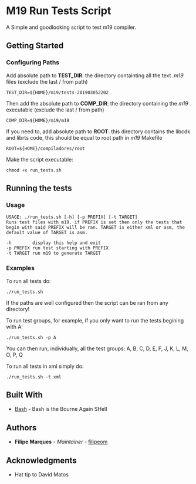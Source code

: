 # M19 Run Tests Script

A Simple and goodlooking script to test m19 compiler.

## Getting Started

### Configuring Paths

Add absolute path to **TEST_DIR**: the directory containting all the text *.m19* files (exclude the last / from path)

```
TEST_DIR=${HOME}/m19/tests-201903052202
```

Then add the absolute path to **COMP_DIR**: the directory containing the *m19* executable (exclude the last / from path)

```
COMP_DIR=${HOME}/m19/m19
```

If you need to, add absolute path to **ROOT**: this directory contains the libcdk and librts code, this should be equal to root path in *m19* Makefile

```
ROOT=${HOME}/compiladores/root
```

Make the script executable:

```
chmod +x run_tests.sh
```

## Running the tests

### Usage

```
USAGE: ./run_tests.sh [-h] [-p PREFIX] [-t TARGET]
Runs test files with m19. if PREFIX is set then only the tests that
begin with said PREFIX will be ran. TARGET is either xml or asm, the
default value of TARGET is asm.

-h        display this help and exit
-p PREFIX run test starting with PREFIX
-t TARGET run m19 to generate TARGET

```

### Examples

To run all tests do:

```
./run_tests.sh
```

If the paths are well configured then the script can be ran from any directory!

To run test groups, for example, if you only want to run the tests begining with A:

```
./run_tests.sh -p A
```

You can then run, individually, all the test groups: A, B, C, D, E, F, J, K, L, M, O, P, Q

To run all tests in xml simply do:

```
./run_tests.sh -t xml
```

## Built With

* [Bash](https://www.gnu.org/software/bash/) - Bash is the Bourne Again SHell

## Authors

* **Filipe Marques** - *Maintainer* - [filipeom](https://github.com/filipeom)

## Acknowledgments

* Hat tip to David Matos
